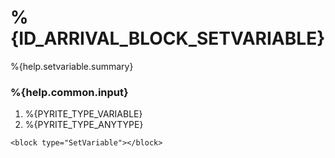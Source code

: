 # %{ID_ARRIVAL_BLOCK_SETVARIABLE}

%{help.setvariable.summary}

### %{help.common.input}

1. %{PYRITE_TYPE_VARIABLE}
2. %{PYRITE_TYPE_ANYTYPE}

```
<block type="SetVariable"></block>
```

